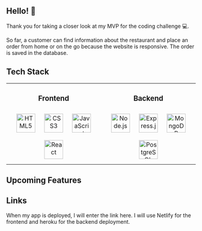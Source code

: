 ## Hello! 👋

<div>
  Thank you for taking a closer look at my MVP  for the coding challenge 💻. 
  
  So far, a customer can find information about the restaurant and place an order from home or on the go because the website is responsive. The order is saved in the database.
</div>  

## Tech Stack

<table align="center" width="70%"><tr><td valign="top" width="30%">
  <h3 align="center">Frontend</h3> 
  <div align="center">  
    <img style="margin: 10px" src="https://profilinator.rishav.dev/skills-assets/html5-original-wordmark.svg" alt="HTML5" height="50" />  
    <img style="margin: 10px" src="https://profilinator.rishav.dev/skills-assets/css3-original-wordmark.svg" alt="CSS3" height="50" />  
    <img style="margin: 10px" src="https://profilinator.rishav.dev/skills-assets/javascript-original.svg" alt="JavaScript" height="50" />  
    <img style="margin: 10px" src="https://profilinator.rishav.dev/skills-assets/react-original-wordmark.svg" alt="React" height="50" />  
  </div>
</td><td valign="top" width="30%">
  <h3 align="center">Backend</h3>
  <div align="center">  
    <img style="margin: 10px" src="https://profilinator.rishav.dev/skills-assets/nodejs-original-wordmark.svg" alt="Node.js" height="50" /> 
    <img style="margin: 10px" src="https://profilinator.rishav.dev/skills-assets/express-original-wordmark.svg" alt="Express.js" height="50" /> 
    <img style="margin: 10px" src="https://profilinator.rishav.dev/skills-assets/mongodb-original-wordmark.svg" alt="MongoDB" height="50" />  
    <img style="margin: 10px" src="https://profilinator.rishav.dev/skills-assets/postgresql-original-wordmark.svg" alt="PostgreSQL" height="50"     /> 
  </div>
</td></tr></table>  

## Upcoming Features



## Links
<div>
 When my app is deployed, I will enter the link here. I will use Netlify for the frontend and heroku for the backend deployment.
</div>  
